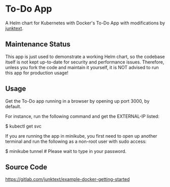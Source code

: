 # To-Do App

A Helm chart for Kubernetes with Docker's To-Do App with modifications by [junktext](https://junktext.com).

## Maintenance Status

This app is just used to demonstrate a working Helm chart, so the codebase itself is not kept up-to-date for security and performance issues.
Therefore, unless you fork the code and maintain it yourself, it is NOT advised to run this app for production usage!

## Usage

Get the To-Do app running in a browser by opening up port 3000, by default.

For instance, run the following command and get the EXTERNAL-IP listed:

  $ kubectl get svc

If you are running the app in minikube, you first need to open up another 
terminal and run the following as a non-root user with sudo access:

  $ minikube tunnel  # Please wait to type in your password.
  
## Source Code

https://gitlab.com/junktext/example-docker-getting-started
